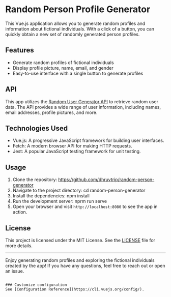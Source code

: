 # Random Person Profile Generator

This Vue.js application allows you to generate random profiles and information about fictional individuals. With a click of a button, you can quickly obtain a new set of randomly generated person profiles.

## Features

- Generate random profiles of fictional individuals
- Display profile picture, name, email, and gender
- Easy-to-use interface with a single button to generate profiles

## API

This app utilizes the [Random User Generator API](https://randomuser.me/) to retrieve random user data. The API provides a wide range of user information, including names, email addresses, profile pictures, and more.

## Technologies Used

- Vue.js: A progressive JavaScript framework for building user interfaces.
- Fetch: A modern browser API for making HTTP requests.
- Jest: A popular JavaScript testing framework for unit testing.

## Usage

1. Clone the repository: https://github.com/dhruvtrip/random-person-generator
2. Navigate to the project directory: cd random-person-generator
3. Install the dependencies: npm install
4. Run the development server: nprm run serve
5. Open your browser and visit `http://localhost:8080` to see the app in action.

## License

This project is licensed under the MIT License. See the [LICENSE](LICENSE) file for more details.

---

Enjoy generating random profiles and exploring the fictional individuals created by the app! If you have any questions, feel free to reach out or open an issue.

```

### Customize configuration
See [Configuration Reference](https://cli.vuejs.org/config/).
